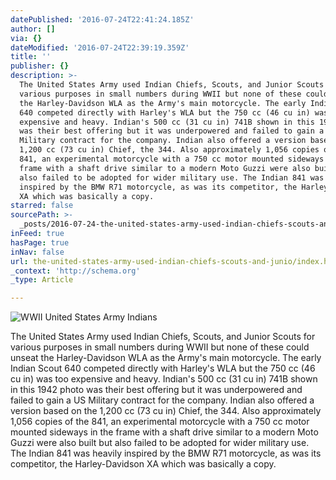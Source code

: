 ```yaml
---
datePublished: '2016-07-24T22:41:24.185Z'
author: []
via: {}
dateModified: '2016-07-24T22:39:19.359Z'
title: ''
publisher: {}
description: >-
  The United States Army used Indian Chiefs, Scouts, and Junior Scouts for
  various purposes in small numbers during WWII but none of these could unseat
  the Harley-Davidson WLA as the Army's main motorcycle. The early Indian Scout
  640 competed directly with Harley's WLA but the 750 cc (46 cu in) was too
  expensive and heavy. Indian's 500 cc (31 cu in) 741B shown in this 1942 photo
  was their best offering but it was underpowered and failed to gain a US
  Military contract for the company. Indian also offered a version based on the
  1,200 cc (73 cu in) Chief, the 344. Also approximately 1,056 copies of the
  841, an experimental motorcycle with a 750 cc motor mounted sideways in the
  frame with a shaft drive similar to a modern Moto Guzzi were also built but
  also failed to be adopted for wider military use. The Indian 841 was heavily
  inspired by the BMW R71 motorcycle, as was its competitor, the Harley-Davidson
  XA which was basically a copy.
starred: false
sourcePath: >-
  _posts/2016-07-24-the-united-states-army-used-indian-chiefs-scouts-and-junio.md
inFeed: true
hasPage: true
inNav: false
url: the-united-states-army-used-indian-chiefs-scouts-and-junio/index.html
_context: 'http://schema.org'
_type: Article

---
```

![WWII United States Army Indians](https://the-grid-user-content.s3-us-west-2.amazonaws.com/0615af0e-e8df-45d2-9187-58a96c52c025.jpg)

The United States Army used Indian Chiefs, Scouts, and Junior Scouts for various purposes in small numbers during WWII but none of these could unseat the Harley-Davidson WLA as the Army's main motorcycle. The early Indian Scout 640 competed directly with Harley's WLA but the 750 cc (46 cu in) was too expensive and heavy. Indian's 500 cc (31 cu in) 741B shown in this 1942 photo was their best offering but it was underpowered and failed to gain a US Military contract for the company. Indian also offered a version based on the 1,200 cc (73 cu in) Chief, the 344\. Also approximately 1,056 copies of the 841, an experimental motorcycle with a 750 cc motor mounted sideways in the frame with a shaft drive similar to a modern Moto Guzzi were also built but also failed to be adopted for wider military use. The Indian 841 was heavily inspired by the BMW R71 motorcycle, as was its competitor, the Harley-Davidson XA which was basically a copy.